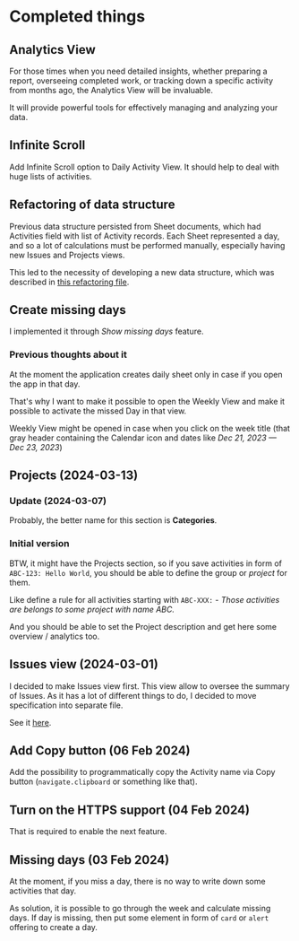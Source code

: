 # Completed things

## Analytics View

For those times when you need detailed insights, whether preparing a report, overseeing completed work, or tracking down a specific activity from months ago, the Analytics View will be invaluable.

It will provide powerful tools for effectively managing and analyzing your data.

## Infinite Scroll

Add Infinite Scroll option to Daily Activity View. It should help to deal with huge lists of activities.

## Refactoring of data structure

Previous data structure persisted from Sheet documents, which had Activities field with list of Activity records. Each Sheet represented a day, and so a lot of calculations must be performed manually, especially having new Issues and Projects views. 

This led to the necessity of developing a new data structure, which was described in [this refactoring file](./refactoring/database_structure.md).

## Create missing days

I implemented it through _Show missing days_ feature. 

### Previous thoughts about it

At the moment the application creates daily sheet only in case if you open the app in that day.

That's why I want to make it possible to open the Weekly View and make it possible to activate the missed Day in that view.

Weekly View might be opened in case when you click on the week title (that gray header containing the Calendar icon and dates like _Dec 21, 2023 — Dec 23, 2023_)

## Projects (2024-03-13)

### Update (2024-03-07)

Probably, the better name for this section is **Categories**.

### Initial version

BTW, it might have the Projects section, so if you save activities in form of `ABC-123: Hello World`, you should be able to define the group or _project_ for them.

Like define a rule for all activities starting with `ABC-XXX:` - _Those activities are belongs to some project with name ABC._

And you should be able to set the Project description and get here some overview / analytics too.

## Issues view (2024-03-01)

I decided to make Issues view first. This view allow to oversee the summary of Issues. As it has a lot of different things to do, I decided to move specification into separate file.

See it [here](./issues).

## Add Copy button (06 Feb 2024)

Add the possibility to programmatically copy the Activity name via Copy button (`navigate.clipboard` or something like that).

## Turn on the HTTPS support (04 Feb 2024)

That is required to enable the next feature.

## Missing days (03 Feb 2024)

At the moment, if you miss a day, there is no way to write down some activities that day.

As solution, it is possible to go through the week and calculate missing days. If day is missing, then put some element in form of `card` or `alert` offering to create a day.
